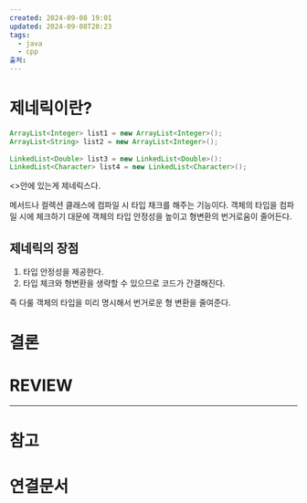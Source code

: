 ```yaml
---
created: 2024-09-08 19:01
updated: 2024-09-08T20:23
tags:
  - java
  - cpp
출처: 
---
```

# 제네릭이란?

``` java
ArrayList<Integer> list1 = new ArrayList<Integer>();
ArrayList<String> list2 = new ArrayList<Integer>();
 
LinkedList<Double> list3 = new LinkedList<Double>():
LinkedList<Character> list4 = new LinkedList<Character>();
```

<>안에 있는게 제네릭스다.

메서드나 컬렉션 클래스에 컴파일 시 타입 채크를 해주는 기능이다. 
객체의 타입을 컴파일 시에 체크하기 대문에 객체의 타입 안정성을 높이고 형변환의 번거로움이 줄어든다.

## 제네릭의 장점
1. 타입 안정성을 제공한다.
2. 타입 체크와 형변환을 생략할  수 있으므로 코드가 간결해진다.


즉 다룰 객체의 타입을 미리 명시해서 번거로운 형 변환을 줄여준다.


# 결론

# REVIEW


---
# 참고

# 연결문서